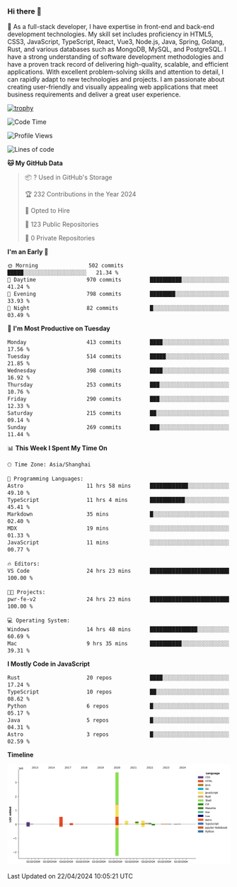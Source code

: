 ### Hi there 👋

🌱 As a full-stack developer, I have expertise in front-end and back-end development technologies. My skill set includes proficiency in HTML5, CSS3, JavaScript, TypeScript, React, Vue3, Node.js, Java, Spring, Golang, Rust, and various databases such as MongoDB, MySQL, and PostgreSQL. I have a strong understanding of software development methodologies and have a proven track record of delivering high-quality, scalable, and efficient applications. With excellent problem-solving skills and attention to detail, I can rapidly adapt to new technologies and projects. I am passionate about creating user-friendly and visually appealing web applications that meet business requirements and deliver a great user experience.

[![trophy](https://github-profile-trophy.vercel.app/?username=elton&rank=SECRET,SSS,SS,S,AAA,AA,A&theme=onedark&no-frame=true&margin-w=10)](https://github.com/ryo-ma/github-profile-trophy)

<!--START_SECTION:waka-->
![Code Time](http://img.shields.io/badge/Code%20Time-1%2C362%20hrs%2011%20mins-blue)

![Profile Views](http://img.shields.io/badge/Profile%20Views-4-blue)

![Lines of code](https://img.shields.io/badge/From%20Hello%20World%20I%27ve%20Written-5.5%20million%20lines%20of%20code-blue)

**🐱 My GitHub Data** 

> 📦 ? Used in GitHub's Storage 
 > 
> 🏆 232 Contributions in the Year 2024
 > 
> 💼 Opted to Hire
 > 
> 📜 123 Public Repositories 
 > 
> 🔑 0 Private Repositories 
 > 
**I'm an Early 🐤** 

```text
🌞 Morning                502 commits         █████░░░░░░░░░░░░░░░░░░░░   21.34 % 
🌆 Daytime                970 commits         ██████████░░░░░░░░░░░░░░░   41.24 % 
🌃 Evening                798 commits         ████████░░░░░░░░░░░░░░░░░   33.93 % 
🌙 Night                  82 commits          █░░░░░░░░░░░░░░░░░░░░░░░░   03.49 % 
```
📅 **I'm Most Productive on Tuesday** 

```text
Monday                   413 commits         ████░░░░░░░░░░░░░░░░░░░░░   17.56 % 
Tuesday                  514 commits         █████░░░░░░░░░░░░░░░░░░░░   21.85 % 
Wednesday                398 commits         ████░░░░░░░░░░░░░░░░░░░░░   16.92 % 
Thursday                 253 commits         ███░░░░░░░░░░░░░░░░░░░░░░   10.76 % 
Friday                   290 commits         ███░░░░░░░░░░░░░░░░░░░░░░   12.33 % 
Saturday                 215 commits         ██░░░░░░░░░░░░░░░░░░░░░░░   09.14 % 
Sunday                   269 commits         ███░░░░░░░░░░░░░░░░░░░░░░   11.44 % 
```


📊 **This Week I Spent My Time On** 

```text
🕑︎ Time Zone: Asia/Shanghai

💬 Programming Languages: 
Astro                    11 hrs 58 mins      ████████████░░░░░░░░░░░░░   49.10 % 
TypeScript               11 hrs 4 mins       ███████████░░░░░░░░░░░░░░   45.41 % 
Markdown                 35 mins             █░░░░░░░░░░░░░░░░░░░░░░░░   02.40 % 
MDX                      19 mins             ░░░░░░░░░░░░░░░░░░░░░░░░░   01.33 % 
JavaScript               11 mins             ░░░░░░░░░░░░░░░░░░░░░░░░░   00.77 % 

🔥 Editors: 
VS Code                  24 hrs 23 mins      █████████████████████████   100.00 % 

🐱‍💻 Projects: 
pwr-fe-v2                24 hrs 23 mins      █████████████████████████   100.00 % 

💻 Operating System: 
Windows                  14 hrs 48 mins      ███████████████░░░░░░░░░░   60.69 % 
Mac                      9 hrs 35 mins       ██████████░░░░░░░░░░░░░░░   39.31 % 
```

**I Mostly Code in JavaScript** 

```text
Rust                     20 repos            ████░░░░░░░░░░░░░░░░░░░░░   17.24 % 
TypeScript               10 repos            ██░░░░░░░░░░░░░░░░░░░░░░░   08.62 % 
Python                   6 repos             █░░░░░░░░░░░░░░░░░░░░░░░░   05.17 % 
Java                     5 repos             █░░░░░░░░░░░░░░░░░░░░░░░░   04.31 % 
Astro                    3 repos             █░░░░░░░░░░░░░░░░░░░░░░░░   02.59 % 
```



**Timeline**

![Lines of Code chart](https://raw.githubusercontent.com/elton/elton/main/assets/bar_graph.png)


 Last Updated on 22/04/2024 10:05:21 UTC
<!--END_SECTION:waka-->

<!--
**elton/elton** is a ✨ _special_ ✨ repository because its `README.md` (this file) appears on your GitHub profile.

Here are some ideas to get you started:

- 🔭 I’m currently working on ...
- 🌱 I’m currently learning ...
- 👯 I’m looking to collaborate on ...
- 🤔 I’m looking for help with ...
- 💬 Ask me about ...
- 📫 How to reach me: ...
- 😄 Pronouns: ...
- ⚡ Fun fact: ...
-->
